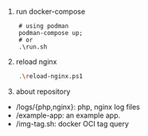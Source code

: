1. run docker-compose

```shell
    # using podman
    podman-compose up;
    # or
    .\run.sh
```

2. reload nginx


```sh
    .\reload-nginx.ps1
```

3. about repository

- /logs/{php,nginx}: php, nginx log files
- /example-app: an example app.
- /img-tag.sh: docker OCI tag query 
